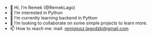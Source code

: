 - 👋 Hi, I’m Remek (@RemekLago)
- 👀 I’m interested in Python
- 🌱 I’m currently learning backend in Python
- 💞️ I’m looking to collaborate on some simple projects to learn more.
- 📫 How to reach me: mail: remigiusz.lagodzki@gmail.com

<!---
RemekLago/RemekLago is a ✨ special ✨ repository because its `README.md` (this file) appears on your GitHub profile.
You can click the Preview link to take a look at your changes.
--->
